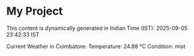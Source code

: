 # My Project

This content is dynamically generated in Indian Time (IST): 2025-09-05 23:42:33 IST


Current Weather in Coimbatore:
Temperature: 24.88 °C
Condition: mist
